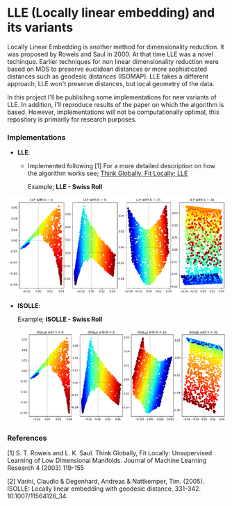 # LLE (Locally linear embedding) and its variants

Locally Linear Embedding is another method for dimensionality reduction. It was proposed by Roweis and Saul in 2000. At that time LLE was a novel techinque. Earlier techniques for non linear dimensionality reduction were based on MDS to preserve euclidean distances or more sophisticated distances such as geodesic distances (ISOMAP). LLE takes a different approach, LLE won't preserve distances, but local geometry of the data.

In this project I'll be publisihng some implementations for new variants of LLE.  In addition, I'll reproduce results of the paper on which the algorithm is based. However,  implementations will not be computationally optimal, this repository is primarily for research purposes.

### Implementations

* __LLE__: 

  - Implemented following [1] For a more detailed description on how the algorithm works see; [Think Globally, Fit Locally; LLE](https://javi897.github.io/LLE/)

    Example; **LLE - Swiss Roll**

<img src="https://github.com/JAVI897/LLE-and-its-variants/blob/master/images/LLE-Swiss-roll.png" style="zoom: 100%;" />

- __ISOLLE__: 

  Example; **ISOLLE - Swiss Roll**

  <img src="https://github.com/JAVI897/LLE-and-its-variants/blob/master/images/ISOLLE-Swiss-roll.png" style="zoom:100%;" />

### References

[1]  S. T. Roweis and L. K. Saul. Think Globally, Fit Locally: Unsupervised Learning of Low Dimensional Manifolds. Journal of Machine Learning Research 4 (2003) 119-155

[2]  Varini, Claudio & Degenhard, Andreas & Nattkemper, Tim. (2005). ISOLLE: Locally linear embedding with geodesic distance. 331-342. 10.1007/11564126_34. 

